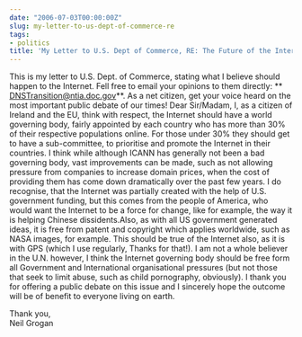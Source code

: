 ```yaml
---
date: "2006-07-03T00:00:00Z"
slug: my-letter-to-us-dept-of-commerce-re
tags:
- politics
title: 'My Letter to U.S. Dept of Commerce, RE: The Future of the Internet'
---
```


This is my letter to U.S. Dept. of Commerce, stating what I believe should
happen to the Internet. Fell free to email your opinions to them directly: **
[DNSTransition@ntia.doc.gov][]**. As a net citizen, get your voice heard on
the most important public debate of our times!   Dear Sir/Madam,   I, as a
citizen of Ireland and the EU, think with respect, the Internet should have a
world governing body, fairly appointed by each country who has more than 30%
of their respective populations online. For those under 30% they should get to
have a sub-committee, to prioritise and promote the Internet in their
countries. I think while although ICANN has generally not been a bad governing
body, vast improvements can be made, such as not allowing pressure from
companies to increase domain prices, when the cost of providing them has come
down dramatically over the past few years. I do recognise, that the Internet
was partially created with the help of U.S. government funding, but this comes
from the people of America, who would want the Internet to be a force for
change, like for example, the way it is helping Chinese dissidents.Also, as
with all US government generated ideas, it is free from patent and copyright
which applies worldwide, such as NASA images, for example. This should be true
of the Internet also, as it is with GPS (which I use regularly, Thanks for
that!). I am not a whole believer in the U.N. however, I think the Internet
governing body should be free form all Government and International
organisational pressures (but not those that seek to limit abuse, such as
child pornography, obviously). I thank you for offering a public debate on
this issue and I sincerely hope the outcome will be of benefit to everyone
living on earth.

Thank you,  
Neil Grogan

[DNSTransition@ntia.doc.gov]: DNSTransition@ntia.doc.gov